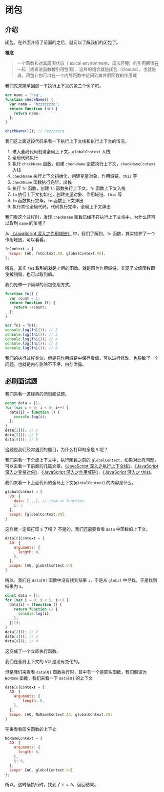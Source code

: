 # 闭包

## 介绍

闭包，在外面介绍了前面的之后，就可以了解我们的闭包了。

**概念**

> 一个函数和对其周围状态（lexical environment，词法环境）的引用捆绑在一起（或者说函数被引用包围），这样的组合就是闭包（closure）。也就是说，闭包让你可以在一个内层函数中访问到其外层函数的作用域

我们先来简单回顾一下执行上下文的第二个例子吧。

```javascript
var name = 'hzq';
function checkName() {
  var name = 'hzzzzzzzq';
  return function fn() {
    return name;
  };
}

checkName()(); // hzzzzzzzq
```

我们这上面这段代码来看一下执行上下文栈和执行上下文的情况。

1. 进入全局代码创建全局上下文，`globalContext` 入栈
2. 全局代码执行
3. 执行 `checkName` 函数，创建 `checkName` 函数执行上下文，`checkNameContext` 入栈
4. `checkName` 执行上下文初始化，创建变量对象、作用域链、`this` 等
5. `checkName` 函数执行完毕，出栈
6. 执行 `fn` 函数，创建 `fn` 函数执行上下文，`fn` 函数上下文入栈
7. `fn` 执行上下文初始化，创建变量对象、作用域链、`this` 等
8. `fn` 函数执行完毕，`fn` 函数上下文弹出
9. 执行其他全局代码，代码执行完毕，全局上下文弹出

我们看这个过程时，发现 `checkName` 函数已经不在执行上下文栈中，为什么还可以取到 `name` 的值呢？

从 [《JavaScript 深入之作用域链》]() 中，我们了解到，`fn` 函数，其实维护了一个作用域链，可以看看。

```javascript
fnContext = {
  Scope: [AO, fnContext.AO, globalContext.VO],
};
```

所有，其实 `fn1` 取到的就是上层的函数。就是因为作用域链，实现了父级函数即使被销毁，也可以取到值。

我们先举一个简单的闭包使用方式。

```javascript
function fn() {
  var count = 1;
  return function f() {
    return ++count;
  };
}

var fn1 = fn();
console.log(fn1()); // 2
console.log(fn1()); // 3
console.log(fn1()); // 4
console.log(fn1()); // 5
console.log(fn1()); // 6
```

我们的执行过程类似，但是在作用域链中保存着值，可以进行修改，也导致了一个问题，也就是内存删除不干净，内存泄露。

## 必刷面试题

我们来看一道经典的闭包面试题。

```javascript
const data = [];
for (var i = 0; i < 5; i++) {
  data[i] = function () {
    console.log(i);
  };
}
data[2](); // 5
data[3](); // 5
data[4](); // 5
```

这题是我们经常遇到的题目，为什么打印的全是 `5` 呢？

我们来看一下全局上下文中，执行函数之前的 `globalContext`，如果对此有问题，可以去看一下前面的几篇文章。[《JavaScript 深入之执行上下文栈》]()、[《JavaScript 深入之变量对象》]()、[《JavaScript 深入之作用域链》]()、[《JavaScript 深入之 this》]()。

我们来看一下上面代码的全局上下文(`globalContext`) 的内容是什么。

```javascript
globalContext = {
  VO: {
    data: [...], // item => function
    i: 5
  },
  Scope: [globalContext.VO],
}
```

这样就一定都打印 `5` 了吗？ 不是的，我们还需要看看 `data` 中函数的上下文。

```javascript
data[0]Context = {
  AO: {
    arguments: {
      length: 0,
    },
  },
  Scope: [AO, globalContext.VO],
}
```

所以，我们在 `data[0]` 函数中没有找到结果 `i`，于是从 `global` 中寻找，于是找到结果为 `5`。

```javascript
const data = [];
for (var i = 0; i < 5; i++) {
  data[i] = (function () {
    return function () {
      console.log(i);
    };
  })();
}
data[2](); // 2
data[3](); // 3
data[4](); // 4
```

这变成了一个立即执行函数。

我们在全局上下文的 VO 是没有变化的。

但是我们来看看 `data[0]` 函数执行时，其中有一个是匿名函数，我们假设为 `NoName` 函数，我们来看一下 `data[0]` 的上下文

```javascript
data[0]Context = {
  AO: {
    arguments: {
        length: 0,
    },
  },
  Scope: [AO, NoNameContext.AO, globalContext.VO]
}
```

在来看看匿名函数的上下文

```javascript
NoNameContext = {
  AO: {
    arguments: {
      length: 0,
    },
    i: 0,
  },
  Scope: [AO, globalContext.VO],
};
```

所以，这时候执行时，找到了 `i = 0`，返回结果。
